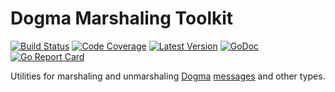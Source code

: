 # Dogma Marshaling Toolkit

[![Build Status](https://github.com/dogmatiq/marshalkit/workflows/CI/badge.svg)](https://github.com/dogmatiq/marshalkit/actions?workflow=CI)
[![Code Coverage](https://img.shields.io/codecov/c/github/dogmatiq/marshalkit/master.svg)](https://codecov.io/github/dogmatiq/marshalkit)
[![Latest Version](https://img.shields.io/github/tag/dogmatiq/marshalkit.svg?label=semver)](https://semver.org)
[![GoDoc](https://godoc.org/github.com/dogmatiq/marshalkit?status.svg)](https://godoc.org/github.com/dogmatiq/marshalkit)
[![Go Report Card](https://goreportcard.com/badge/github.com/dogmatiq/marshalkit)](https://goreportcard.com/report/github.com/dogmatiq/marshalkit)

Utilities for marshaling and unmarshaling
[Dogma](https://github.com/dogmatiq/dogma)
[messages](https://github.com/dogmatiq/dogma#message) and other types.
